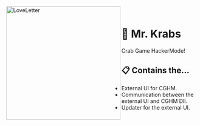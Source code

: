 
<div>
  <img width="300" align="left" src="https://i.ibb.co/y8Q5mdT/sample-8399eb2de022b7336c9d042ec3b2c518-removebg-preview.png" alt="LoveLetter"/>
  <br>
  <h1><b>🦀 Mr. Krabs</b></h1>
  <p>Crab Game HackerMode!</p>
</div>

## 📋 Contains the...
- External UI for CGHM.
- Communication between the external UI and CGHM Dll.
- Updater for the external UI.